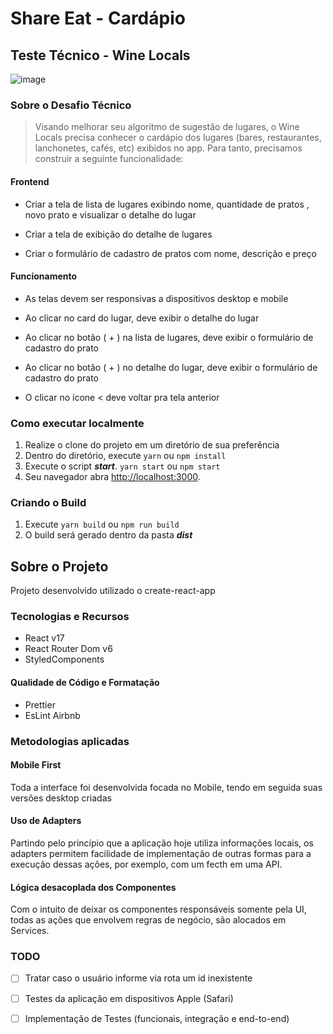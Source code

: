 # Share Eat - Cardápio

## Teste Técnico - Wine Locals

![image](https://user-images.githubusercontent.com/25160385/141389389-ab37bde8-cb3d-45bf-9ad5-da00ed81de0f.png)


### Sobre o Desafio Técnico

> Visando melhorar seu algoritmo de sugestão de lugares, o Wine Locals precisa conhecer o cardápio dos lugares (bares, restaurantes, lanchonetes, cafés, etc) exibidos no app. Para tanto, precisamos construir a seguinte funcionalidade:

#### Frontend

- Criar a tela de lista de lugares exibindo nome, quantidade de pratos , novo prato e visualizar o detalhe do lugar

- Criar a tela de exibição do detalhe de lugares

- Criar o formulário de cadastro de pratos com nome, descrição e preço

#### Funcionamento

- As telas devem ser responsivas a dispositivos desktop e mobile

- Ao clicar no card do lugar, deve exibir o detalhe do lugar

- Ao clicar no botão ( + ) na lista de lugares, deve exibir o formulário de cadastro do prato

- Ao clicar no botão ( + ) no detalhe do lugar, deve exibir o formulário de cadastro do prato

- O clicar no ícone < deve voltar pra tela anterior

### Como executar localmente

 1. Realize o clone do projeto em um diretório de sua preferência
 2. Dentro do diretório, execute ```yarn``` ou ```npm install```
 3. Execute o script ***start***. ```yarn start``` ou ```npm start```
 4. Seu navegador abra [http://localhost:3000](http://localhost:3000). 

### Criando o Build

 1. Execute ```yarn build``` ou ```npm run build```
 2. O build será gerado dentro da pasta ***dist***


 ## Sobre o Projeto

Projeto desenvolvido utilizado o create-react-app

### Tecnologias e Recursos

 - React v17
 - React Router Dom v6
 - StyledComponents

#### Qualidade de Código e Formatação
- Prettier
- EsLint Airbnb

### Metodologias aplicadas
#### Mobile First
Toda a interface foi desenvolvida focada no Mobile, tendo em seguida suas versões desktop criadas

#### Uso de Adapters
Partindo pelo princípio que a aplicação hoje utiliza informações locais, os adapters permitem facilidade de implementação de outras formas para a execução dessas ações, por exemplo, com um fecth em uma API.

#### Lógica desacoplada dos Componentes
Com o intuito de deixar os componentes responsáveis somente pela UI, todas as ações que envolvem regras de negócio, são alocados em Services.

### TODO
-[ ] Tratar caso o usuário informe via rota um id inexistente

-[ ] Testes da aplicação em dispositivos Apple (Safari)

-[ ] Implementação de Testes (funcionais, integração e end-to-end)
